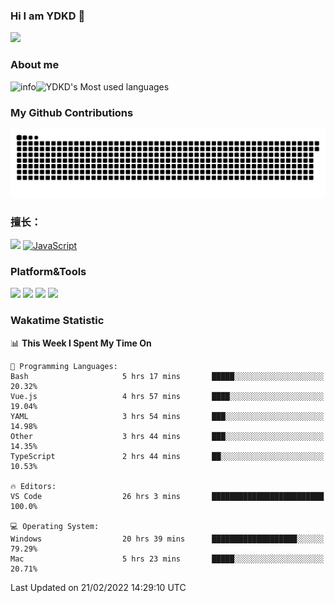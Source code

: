 ### Hi I am YDKD 👋

![](https://visitor-badge.glitch.me/badge?page_id=YDKD.readme)

### About me
![info](https://github-readme-stats.vercel.app/api?username=YDKD&show_icons=true&theme=cobalt)![YDKD's Most used languages](https://github-readme-stats.vercel.app/api/top-langs/?username=YDKD&layout=compact&hide_border=true&langs_count=8)

### My Github Contributions
![](https://raw.githubusercontent.com/YDKD/YDKD/main/assets/github-contribution-grid-snake.svg)

### 擅长：<br />
[![](https://img.shields.io/badge/-Vue.js-007396?style=flat-square&logo=Vue.js&logoColor=#4FC08D)](https://cn.vuejs.org/)
[![JavaScript](https://img.shields.io/badge/-JavaScript-f7e018?style=flat-square&logo=javascript&logoColor=white)]()

### Platform&Tools <br/>

[![]( https://img.shields.io/badge/macOS-Big%20Sur-292e33?style=flat-square&logo=apple&logoColor=ffffff )]() [![](https://img.shields.io/badge/Windows-10-2376bc?style=flat-square&logo=windows&logoColor=ffffff)]() [![]( https://img.shields.io/badge/IDE-Visual%20Studio%20Code-blue?style=flat-square&logo=visual-studio-code&logoColor=ffffff )]() [![]( https://img.shields.io/badge/iPhone-12-999999?style=flat-square&logo=apple&logoColor=ffffff)]() <br />

### Wakatime Statistic
<!--START_SECTION:waka-->
📊 **This Week I Spent My Time On** 

```text
💬 Programming Languages: 
Bash                     5 hrs 17 mins       █████░░░░░░░░░░░░░░░░░░░░   20.32% 
Vue.js                   4 hrs 57 mins       ████░░░░░░░░░░░░░░░░░░░░░   19.04% 
YAML                     3 hrs 54 mins       ███░░░░░░░░░░░░░░░░░░░░░░   14.98% 
Other                    3 hrs 44 mins       ███░░░░░░░░░░░░░░░░░░░░░░   14.35% 
TypeScript               2 hrs 44 mins       ██░░░░░░░░░░░░░░░░░░░░░░░   10.53%

🔥 Editors: 
VS Code                  26 hrs 3 mins       █████████████████████████   100.0%

💻 Operating System: 
Windows                  20 hrs 39 mins      ███████████████████░░░░░░   79.29% 
Mac                      5 hrs 23 mins       █████░░░░░░░░░░░░░░░░░░░░   20.71%

```


 Last Updated on 21/02/2022 14:29:10 UTC
<!--END_SECTION:waka-->

<!--
**YDKD/YDKD** is a ✨ _special_ ✨ repository because its `README.md` (this file) appears on your GitHub profile.

Here are some ideas to get you started:

- 🔭 I’m currently working on ...
- 🌱 I’m currently learning ...
- 👯 I’m looking to collaborate on ...
- 🤔 I’m looking for help with ...
- 💬 Ask me about ...
- 📫 How to reach me: ...
- 😄 Pronouns: ...
- ⚡ Fun fact: ...
-->
